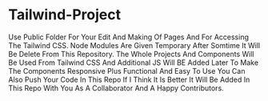 # Tailwind-Project
Use Public Folder For Your Edit And Making Of Pages And For Accessing The Tailwind CSS. Node Modules Are Given Temporary After Somtime It Will Be Delete From This Repository. The Whole Projects And Components Will Be Used From Tailwind CSS And Additional JS Will BE Added Later To Make The Components Responsive Plus Functional And Easy To Use You Can Also Push Your Code In This Repo If I Think It Is Better It Will Be Added In This Repo With You As A Collaborator And A Happy Contributors.
